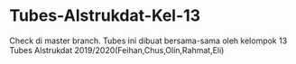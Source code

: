 # Tubes-Alstrukdat-Kel-13
Check di master branch.
Tubes ini dibuat bersama-sama oleh kelompok 13 Tubes Alstrukdat 2019/2020(Feihan,Chus,Olin,Rahmat,Eli)
